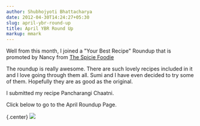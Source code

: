 ```yaml
---
author: Shubhojyoti Bhattacharya
date: 2012-04-30T14:24:27+05:30
slug: april-ybr-round-up
title: April YBR Round Up
markup: mmark
---
```


Well from this month, I joined a "Your Best Recipe" Roundup that is promoted by Nancy from [The Spicie Foodie](http://www.spiciefoodie.com/ybr/)

The roundup is really awesome. There are such lovely recipes included in it and I love going through them all. Sumi and I have even decided to try some of them. Hopefully they are as good as the original.

I submitted my recipe Pancharangi Chaatni.

Click below to go to the April Roundup Page.

{.center}
[![](/assets/blogposts/otherimages/april-ybr.png)](http://www.spiciefoodie.com/2012/04/30/your-best-recipes-of-april-2012-ybr-roundup/)
